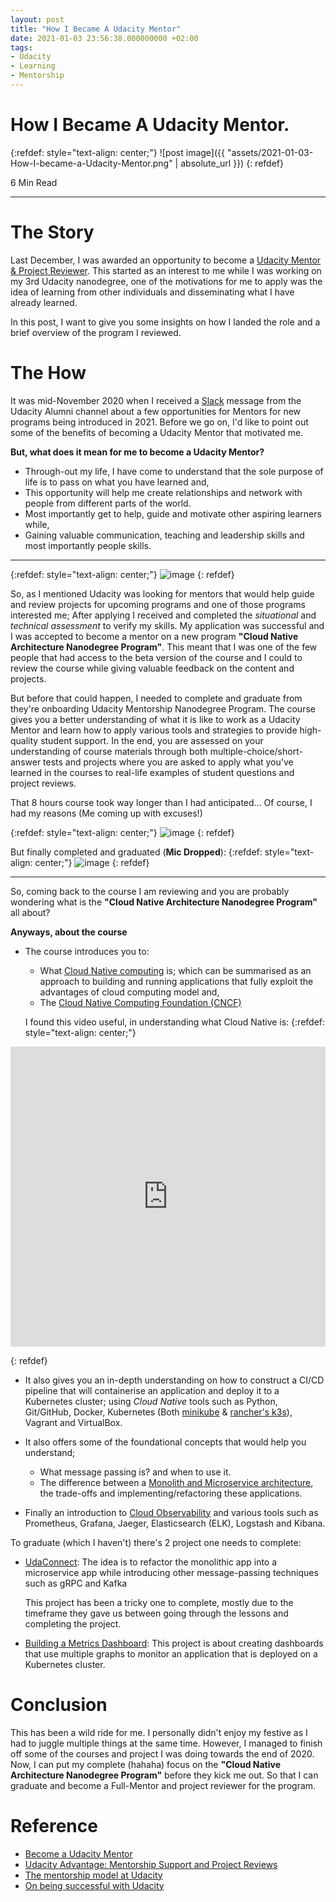 ```yaml
---
layout: post
title: "How I Became A Udacity Mentor"
date: 2021-01-03 23:56:38.000000000 +02:00
tags:
- Udacity
- Learning
- Mentorship
---
```

# How I Became A Udacity Mentor.

{:refdef: style="text-align: center;"}
![post image]({{ "assets/2021-01-03-How-I-became-a-Udacity-Mentor.png" | absolute_url }})
{: refdef}

6 Min Read

---

# The Story

Last December, I was awarded an opportunity to become a [Udacity Mentor & Project Reviewer](https://www.udacity.com/start-mentoring). This started as an interest to me while I was working on my 3rd Udacity nanodegree, one of the motivations for me to apply was the idea of learning from other individuals and disseminating what I have already learned.

In this post, I want to give you some insights on how I landed the role and a brief overview of the program I reviewed.

# The How

It was mid-November 2020 when I received a [Slack](https://slack.com/) message from the Udacity Alumni channel about a few opportunities for Mentors for new programs being introduced in 2021. Before we go on, I'd like to point out some of the benefits of becoming a Udacity Mentor that motivated me.

**But, what does it mean for me to become a Udacity Mentor?**

- Through-out my life, I have come to understand that the sole purpose of life is to pass on what you have learned and,
- This opportunity will help me create relationships and network with people from different parts of the world.
- Most importantly get to help, guide and motivate other aspiring learners while,
- Gaining valuable communication, teaching and leadership skills and most importantly people skills.

---

{:refdef: style="text-align: center;"}
![image](https://user-images.githubusercontent.com/7910856/103517747-4de92100-4e7b-11eb-839f-2b4b7319323c.png)
{: refdef}


So, as I mentioned Udacity was looking for mentors that would help guide and review projects for upcoming programs and one of those programs interested me; After applying I received and completed the *situational* and *technical assessment* to verify my skills.
My application was successful and I was accepted to become a mentor on a new program **"Cloud Native Architecture Nanodegree Program"**. This meant that I was one of the few people that had access to the beta version of the course and I could to review the course while giving valuable feedback on the content and projects. 

But before that could happen, I needed to complete and graduate from they're onboarding Udacity Mentorship Nanodegree Program. The course gives you a better understanding of what it is like to work as a Udacity Mentor and learn how to apply various tools and strategies to provide high-quality student support. In the end, you are assessed on your understanding of course materials through both multiple-choice/short-answer tests and projects where you are asked to apply what you've learned in the courses to real-life examples of student questions and project reviews. 

That 8 hours course took way longer than I had anticipated... Of course, I had my reasons (Me coming up with excuses!)

{:refdef: style="text-align: center;"}
![image](https://user-images.githubusercontent.com/7910856/103512106-dadaad00-4e70-11eb-8555-f9ab8c6d14a5.png)
{: refdef}

But finally completed and graduated (**Mic Dropped**):
{:refdef: style="text-align: center;"}
![image](https://user-images.githubusercontent.com/7910856/103513034-7882ac00-4e72-11eb-91d7-9c29fbd0148e.png)
{: refdef}

---

So, coming back to the course I am reviewing and you are probably wondering what is the **"Cloud Native Architecture Nanodegree Program"** all about?

**Anyways, about the course**

- The course introduces you to:
    - What [Cloud Native computing](https://en.wikipedia.org/wiki/Cloud_native_computing) is; which can be summarised as an approach to building and running applications that fully exploit the advantages of cloud computing model and,
    - The [Cloud Native Computing Foundation (CNCF)](https://www.cncf.io/)

    I found this video useful, in understanding what Cloud Native is:
{:refdef: style="text-align: center;"}
<p><div>
<iframe width="100%" height="480" src="https://www.youtube.com/embed/fp9_ubiKqFU" frameborder="0" allow="accelerometer; autoplay; encrypted-media; gyroscope; picture-in-picture" allowfullscreen></iframe>
</div></p>
{: refdef}

- It also gives you an in-depth understanding on how to construct a CI/CD pipeline that will containerise an application and deploy it to a Kubernetes cluster; using *Cloud Native* tools such as Python, Git/GitHub, Docker, Kubernetes (Both [minikube](minikube) & [rancher's k3s](https://k3s.io/)), Vagrant and VirtualBox.

- It also offers some of the foundational concepts that would help you understand; 
    - What message passing is? and when to use it.
    - The difference between a [Monolith and Microservice architecture](https://medium.com/koderlabs/introduction-to-monolithic-architecture-and-microservices-architecture-b211a5955c63), the trade-offs and implementing/refactoring these applications.

- Finally an introduction to [Cloud Observability](https://dzone.com/articles/what-is-cloud-native-observability-v-visibility-an) and various tools such as Prometheus, Grafana, Jaeger, Elasticsearch (ELK), Logstash and Kibana.

To graduate (which I haven't) there's 2 project one needs to complete:

- [UdaConnect](https://github.com/udacity/nd064-c2-message-passing-projects-starter): The idea is to refactor the monolithic app into a microservice app while introducing other message-passing techniques such as gRPC and Kafka

    This project has been a tricky one to complete, mostly due to the timeframe they gave us between going through the lessons and completing the project.

- [Building a Metrics Dashboard](https://github.com/udacity/CNAND_nd064_C4_Observability_Starter_Files): This project is about creating dashboards that use multiple graphs to monitor an application that is deployed on a Kubernetes cluster.

# Conclusion

This has been a wild ride for me. I personally didn't enjoy my festive as I had to juggle multiple things at the same time. However, I managed to finish off some of the courses and project I was doing towards the end of 2020. Now, I can put my complete (hahaha) focus on the **"Cloud Native Architecture Nanodegree Program"** before they kick me out. So that I can graduate and become a Full-Mentor and project reviewer for the program. 

# Reference

- [Become a Udacity Mentor](https://www.udacity.com/start-mentoring)
- [Udacity Advantage: Mentorship Support and Project Reviews](https://medium.com/udacity-india-inc/udacity-advantage-mentorship-support-and-project-reviews-b4fa840e556c)
- [The mentorship model at Udacity](https://mentorcruise.com/blog/the-mentorship-model-at-udacity-cb11a6b1e894/)
- [On being successful with Udacity](https://medium.com/@MrsDragos/on-being-successful-with-udacity-16553bcb8b52)
